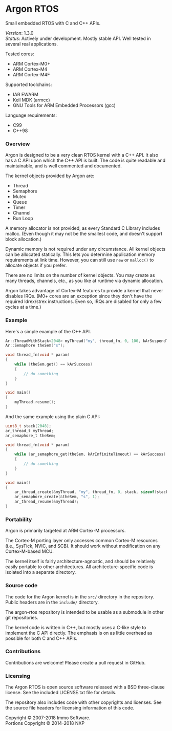 Argon RTOS
==========

Small embedded RTOS with C and C++ APIs.

*Version*: 1.3.0<br/>
*Status*: Actively under development. Mostly stable API. Well tested in several real applications.

Tested cores:

- ARM Cortex-M0+
- ARM Cortex-M4
- ARM Cortex-M4F

Supported toolchains:

- IAR EWARM
- Keil MDK (armcc)
- GNU Tools for ARM Embedded Processors (gcc)

Language requirements:
- C99
- C++98

### Overview

Argon is designed to be a very clean RTOS kernel with a C++ API. It also has a C API upon which the C++ API is built. The code is quite readable and maintainable, and is well commented and documented.

The kernel objects provided by Argon are:

- Thread
- Semaphore
- Mutex
- Queue
- Timer
- Channel
- Run Loop

A memory allocator is not provided, as every Standard C Library includes malloc. (Even though it may not be the smallest code, and doesn't support block allocation.)

Dynamic memory is not required under any circumstance. All kernel objects can be allocated statically. This lets you determine application memory requirements at link time. However, you can still use `new` or `malloc()` to allocate objects if you prefer.

There are no limits on the number of kernel objects. You may create as many threads, channels, etc., as you like at runtime via dynamic allocation.

Argon takes advantage of Cortex-M features to provide a kernel that never disables IRQs. (M0+ cores are an exception since they don't have the required ldrex/strex instructions. Even so, IRQs are disabled for only a few cycles at a time.)

### Example

Here's a simple example of the C++ API.

~~~cpp
Ar::ThreadWithStack<2048> myThread("my", thread_fn, 0, 100, kArSuspendThread);
Ar::Semaphore theSem("s");

void thread_fn(void * param)
{
    while (theSem.get() == kArSuccess)
    {
        // do something
    }
}

void main()
{
    myThread.resume();
}
~~~

And the same example using the plain C API:

~~~c
uint8_t stack[2048];
ar_thread_t myThread;
ar_semaphore_t theSem;

void thread_fn(void * param)
{
    while (ar_semaphore_get(theSem, kArInfiniteTimeout) == kArSuccess)
    {
        // do something
    }
}

void main()
{
    ar_thread_create(&myThread, "my", thread_fn, 0, stack, sizeof(stack), 100, kArSuspendThread);
    ar_semaphore_create(&theSem, "s", 1);
    ar_thread_resume(&myThread);
}
~~~


### Portability

Argon is primarily targeted at ARM Cortex-M processors.

The Cortex-M porting layer only accesses common Cortex-M resources (i.e., SysTick, NVIC, and SCB). It should work without modification on any Cortex-M-based MCU.

The kernel itself is fairly architecture-agnostic, and should be relatively easily portable to other architectures. All architecture-specific code is isolated into a separate directory.

### Source code

The code for the Argon kernel is in the `src/` directory in the repository. Public headers are in the `include/` directory.

The argon-rtos repository is intended to be usable as a submodule in other git repositories.

The kernel code is written in C++, but mostly uses a C-like style to implement the C API directly. The emphasis is on as little overhead as possible for both C and C++ APIs.

### Contributions

Contributions are welcome! Please create a pull request in GitHub.

### Licensing

The Argon RTOS is open source software released with a BSD three-clause license. See the included LICENSE.txt file for details.

The repository also includes code with other copyrights and licenses. See the source file headers for licensing information of this code.

Copyright © 2007-2018 Immo Software.<br/>
Portions Copyright © 2014-2018 NXP

